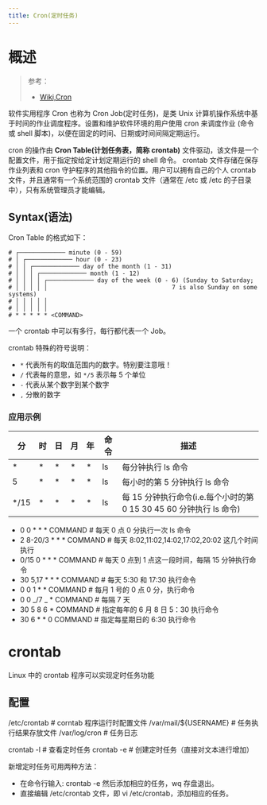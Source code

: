 ```yaml
---
title: Cron(定时任务)
---
```


# 概述

> 参考：
> - [Wiki,Cron](https://en.wikipedia.org/wiki/Cron)

软件实用程序 Cron 也称为 Cron Job(定时任务)，是类 Unix 计算机操作系统中基于时间的作业调度程序。设置和维护软件环境的用户使用 cron 来调度作业 (命令或 shell 脚本)，以便在固定的时间、日期或时间间隔定期运行。

cron 的操作由 **Cron Table(计划任务表，简称 crontab)** 文件驱动，该文件是一个配置文件，用于指定按给定计划定期运行的 shell 命令。 crontab 文件存储在保存作业列表和 cron 守护程序的其他指令的位置。用户可以拥有自己的个人 crontab 文件，并且通常有一个系统范围的 crontab 文件（通常在 /etc 或 /etc 的子目录中），只有系统管理员才能编辑。

## Syntax(语法)

Cron Table 的格式如下：

    # ┌───────────── minute (0 - 59)
    # │ ┌───────────── hour (0 - 23)
    # │ │ ┌───────────── day of the month (1 - 31)
    # │ │ │ ┌───────────── month (1 - 12)
    # │ │ │ │ ┌───────────── day of the week (0 - 6) (Sunday to Saturday;
    # │ │ │ │ │                                   7 is also Sunday on some systems)
    # │ │ │ │ │
    # │ │ │ │ │
    # * * * * * <COMMAND>

一个 crontab 中可以有多行，每行都代表一个 Job。

crontab 特殊的符号说明：

- `*` 代表所有的取值范围内的数字。特别要注意哦！
- `/` 代表每的意思，如 `*/5` 表示每 5 个单位
- `-` 代表从某个数字到某个数字
- `,` 分散的数字

### 应用示例

| 分    | 时  | 日  | 月  | 年  | 命令 | 描述                                                                |
| ----- | --- | --- | --- | --- | ---- | ------------------------------------------------------------------- |
| \*    | \*  | \*  | \*  | \*  | ls   | 每分钟执行 ls 命令                                                  |
| 5     | \*  | \*  | \*  | \*  | ls   | 每小时的第 5 分钟执行 ls 命令                                       |
| \*/15 | \*  | \*  | \*  | \*  | ls   | 每 15 分钟执行命令(i.e.每个小时的第 0 15 30 45 60 分钟执行 ls 命令) |

- 0 0 \* \* \* COMMAND # 每天 0 点 0 分执行一次 ls 命令
- 2 8-20/3 \* \* \* COMMAND # 每天 8:02,11:02,14:02,17:02,20:02 这几个时间执行
- 0/15 0 \* \* \* COMMAND # 每天 0 点到 1 点这一段时间，每隔 15 分钟执行命令
- 30 5,17 \* \* \* COMMAND # 每天 5:30 和 17:30 执行命令
- 0 0 1 \* \* COMMAND # 每月 1 号的 0 点 0 分，执行命令
- 0 0 _/7 _ \* COMMAND # 每隔 7 天
- 30 5 8 6 \* COMMAND # 指定每年的 6 月 8 日 5：30 执行命令
- 30 6 \* \* 0 COMMAND # 指定每星期日的 6:30 执行命令

# crontab

Linux 中的 crontab 程序可以实现定时任务功能

## 配置

/etc/crontab # corntab 程序运行时配置文件
/var/mail/${USERNAME} # 任务执行结果存放文件
/var/log/cron # 任务日志

crontab -l # 查看定时任务
crontab -e # 创建定时任务（直接对文本进行增加）

新增定时任务可用两种方法：

- 在命令行输入: crontab -e 然后添加相应的任务，wq 存盘退出。
- 直接编辑 /etc/crontab 文件，即 vi /etc/crontab，添加相应的任务。
